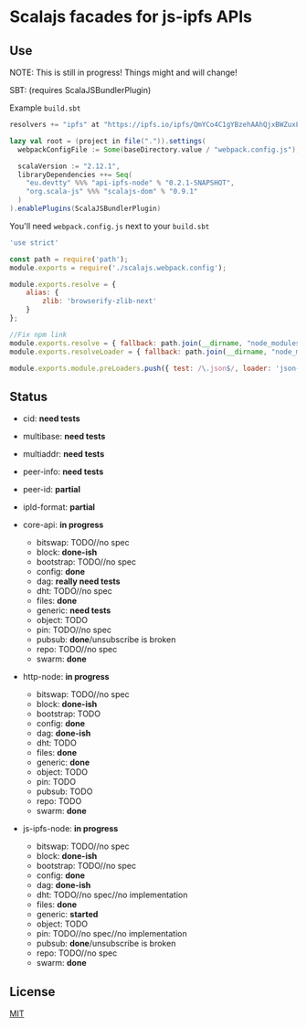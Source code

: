# Scalajs facades for js-ipfs APIs

## Use
NOTE: This is still in progress! Things might and will change!

SBT: (requires ScalaJSBundlerPlugin)

Example `build.sbt`
```scala
resolvers += "ipfs" at "https://ipfs.io/ipfs/QmYCo4C1gYBzehAAhQjxBWZuxLsxrcKstKtnM9c5i8xAKw"

lazy val root = (project in file(".")).settings(
  webpackConfigFile := Some(baseDirectory.value / "webpack.config.js"),

  scalaVersion := "2.12.1",
  libraryDependencies ++= Seq(
    "eu.devtty" %%% "api-ipfs-node" % "0.2.1-SNAPSHOT",
    "org.scala-js" %%% "scalajs-dom" % "0.9.1"
  )
).enablePlugins(ScalaJSBundlerPlugin)
```

You'll need `webpack.config.js` next to your `build.sbt`
```js
'use strict'

const path = require('path');
module.exports = require('./scalajs.webpack.config');

module.exports.resolve = {
    alias: {
        zlib: 'browserify-zlib-next'
    }
};

//Fix npm link
module.exports.resolve = { fallback: path.join(__dirname, "node_modules") };
module.exports.resolveLoader = { fallback: path.join(__dirname, "node_modules") };

module.exports.module.preLoaders.push({ test: /\.json$/, loader: 'json-loader' });
```

## Status

* cid: **need tests**
* multibase: **need tests**
* multiaddr: **need tests**
* peer-info: **need tests**
* peer-id: **partial**
* ipld-format: **partial**

* core-api: **in progress**
  * bitswap: TODO//no spec
  * block: **done-ish**
  * bootstrap: TODO//no spec
  * config: **done**
  * dag: **really need tests**
  * dht: TODO//no spec
  * files: **done**
  * generic: **need tests**
  * object: TODO
  * pin: TODO//no spec
  * pubsub: **done**/unsubscribe is broken
  * repo: TODO//no spec
  * swarm: **done**

* http-node: **in progress**
  * bitswap: TODO//no spec
  * block: **done-ish**
  * bootstrap: TODO
  * config: **done**
  * dag: **done-ish**
  * dht: TODO
  * files: **done**
  * generic: **done**
  * object: TODO
  * pin: TODO
  * pubsub: TODO
  * repo: TODO
  * swarm: **done**

* js-ipfs-node: **in progress**
  * bitswap: TODO//no spec
  * block: **done-ish**
  * bootstrap: TODO//no spec
  * config: **done**
  * dag: **done-ish**
  * dht: TODO//no spec//no implementation
  * files: **done**
  * generic: **started**
  * object: TODO
  * pin: TODO//no spec//no implementation
  * pubsub: **done**/unsubscribe is broken
  * repo: TODO//no spec
  * swarm: **done**

## License

[MIT](LICENSE)
